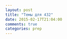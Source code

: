 ```yaml
---
layout: post
title: "Темы для 432"
date: 2015-02-17T21:04:00
comments: true
categories: prep
---
```

